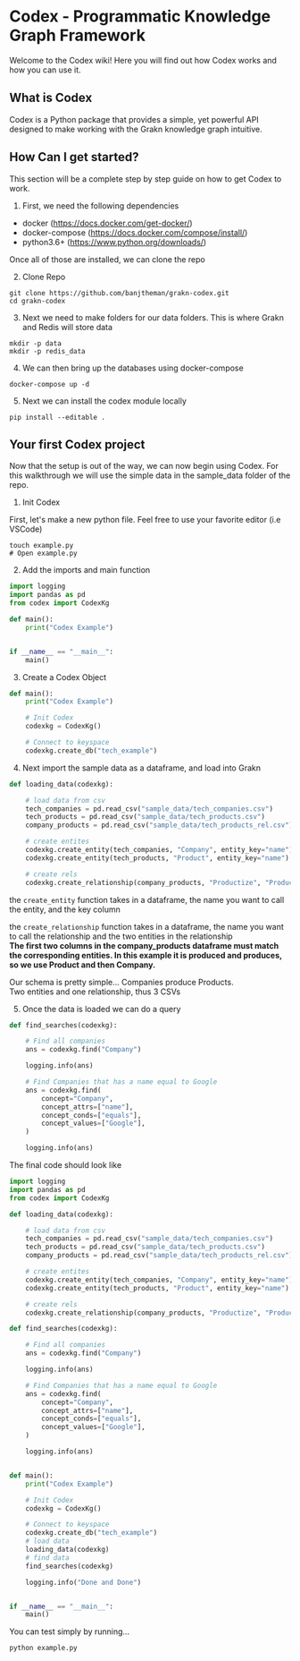 # Codex - Programmatic Knowledge Graph Framework

Welcome to the Codex wiki! Here you will find out how Codex works and how you can use it.


## What is Codex

Codex is a Python package that provides a simple, yet powerful API designed to make working with the Grakn knowledge graph intuitive.

## How Can I get started?

This section will be a complete step by step guide on how to get Codex to work.

1. First, we need the following dependencies 

* docker (https://docs.docker.com/get-docker/)
* docker-compose (https://docs.docker.com/compose/install/)
* python3.6+ (https://www.python.org/downloads/)

Once all of those are installed, we can clone the repo


2. Clone Repo
```
git clone https://github.com/banjtheman/grakn-codex.git
cd grakn-codex
```

3. Next we need to make folders for our data folders. This is where Grakn and Redis will store data
```
mkdir -p data
mkdir -p redis_data
```

4. We can then bring up the databases using docker-compose
```
docker-compose up -d
```

5.  Next we can install the codex module locally
 
```
pip install --editable .
```


## Your first Codex project

Now that the setup is out of the way, we can now begin using Codex. For this walkthrough we will use the simple data in the sample_data folder of the repo.


1. Init Codex

First, let's make a new python file. Feel free to use your favorite editor (i.e VSCode) 

```
touch example.py
# Open example.py
```

2. Add the imports and main function
```python
import logging
import pandas as pd
from codex import CodexKg

def main():
    print("Codex Example")


if __name__ == "__main__":
    main()
```


3. Create a Codex Object

```python
def main():
    print("Codex Example")

    # Init Codex
    codexkg = CodexKg()

    # Connect to keyspace
    codexkg.create_db("tech_example")
```


4. Next import the sample data as a dataframe, and load into Grakn

```python
def loading_data(codexkg):

    # load data from csv
    tech_companies = pd.read_csv("sample_data/tech_companies.csv")
    tech_products = pd.read_csv("sample_data/tech_products.csv")
    company_products = pd.read_csv("sample_data/tech_products_rel.csv")

    # create entites
    codexkg.create_entity(tech_companies, "Company", entity_key="name")
    codexkg.create_entity(tech_products, "Product", entity_key="name")

    # create rels
    codexkg.create_relationship(company_products, "Productize", "Product", "Company")
```

the `create_entity` function takes in a dataframe, the name you want to call the entity, and the key column  

the `create_relationship` function takes in a dataframe, the name you want to call the relationship and the two entities in the relationship  
**The first two columns in the company_products dataframe must match the corresponding entities. In this example it is produced and produces, so we use Product and then Company.**

Our schema is pretty simple... Companies produce Products.  
Two entities and one relationship, thus 3 CSVs 



5. Once the data is loaded we can do a query

```python
def find_searches(codexkg):

    # Find all companies
    ans = codexkg.find("Company")

    logging.info(ans)

    # Find Companies that has a name equal to Google
    ans = codexkg.find(
        concept="Company",
        concept_attrs=["name"],
        concept_conds=["equals"],
        concept_values=["Google"],
    )

    logging.info(ans)
```


The final code should look like


```python
import logging
import pandas as pd
from codex import CodexKg

def loading_data(codexkg):

    # load data from csv
    tech_companies = pd.read_csv("sample_data/tech_companies.csv")
    tech_products = pd.read_csv("sample_data/tech_products.csv")
    company_products = pd.read_csv("sample_data/tech_products_rel.csv")

    # create entites
    codexkg.create_entity(tech_companies, "Company", entity_key="name")
    codexkg.create_entity(tech_products, "Product", entity_key="name")

    # create rels
    codexkg.create_relationship(company_products, "Productize", "Product", "Company")

def find_searches(codexkg):

    # Find all companies
    ans = codexkg.find("Company")

    logging.info(ans)

    # Find Companies that has a name equal to Google
    ans = codexkg.find(
        concept="Company",
        concept_attrs=["name"],
        concept_conds=["equals"],
        concept_values=["Google"],
    )

    logging.info(ans)


def main():
    print("Codex Example")

    # Init Codex
    codexkg = CodexKg()

    # Connect to keyspace
    codexkg.create_db("tech_example")
    # load data
    loading_data(codexkg)
    # find data
    find_searches(codexkg)

    logging.info("Done and Done")


if __name__ == "__main__":
    main()

```

You can test simply by running...

```
python example.py
```







































